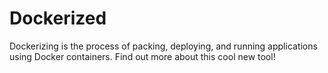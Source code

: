 # Dockerized
Dockerizing is the process of packing, deploying, and running applications using Docker containers. Find out more about this cool new tool!
